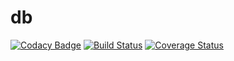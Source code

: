 # db
[![Codacy Badge](https://api.codacy.com/project/badge/Grade/4159046c5eeb43edbf6619303bf6e29b)](https://www.codacy.com/app/Caernarvon/db?utm_source=github.com&utm_medium=referral&utm_content=Caernarvon/db&utm_campaign=badger)
[![Build Status](https://travis-ci.org/Caernarvon/db.svg?branch=test)](https://travis-ci.org/Caernarvon/db)
[![Coverage Status](https://coveralls.io/repos/github/Max-Tkachenko/JDBC-liquibase-migrations/badge.svg)](https://coveralls.io/github/Max-Tkachenko/JDBC-liquibase-migrations)
